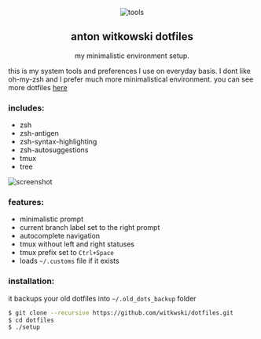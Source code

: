 <p align="center">
  <img src="http://i.imgur.com/JRNn79m.png" alt="tools">
</p>

<h2 align="center">
  <b>anton witkowski dotfiles</b>
</h2>

<p align="center">
  my minimalistic environment setup.
</p>

this is my system tools and preferences I use on everyday basis. I dont like oh-my-zsh and I prefer much more minimalistical environment. you can see more dotfiles [here](https://dotfiles.github.io)

### includes:
- zsh
- zsh-antigen
- zsh-syntax-highlighting
- zsh-autosuggestions
- tmux
- tree


![screenshot](http://i.imgur.com/6VL5IlK.jpg)


### features:
- minimalistic prompt
- current branch label set to the right prompt
- autocomplete navigation
- tmux without left and right statuses
- tmux prefix set to `Ctrl+Space`
- loads `~/.customs` file if it exists


### installation:

it backups your old dotfiles into `~/.old_dots_backup` folder

```sh
$ git clone --recursive https://github.com/witkwski/dotfiles.git
$ cd dotfiles
$ ./setup

```
